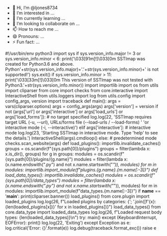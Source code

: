 - 👋 Hi, I’m @ljones8734
- 👀 I’m interested in ...
- 🌱 I’m currently learning ...
- 💞️ I’m looking to collaborate on ...
- 📫 How to reach me ...
- 😄 Pronouns: ...
- ⚡ Fun fact: ...

<!---
ljones8734/ljones8734 is a ✨ special ✨ repository because its `README.md` (this file) appears on your GitHub profile.
You can click the Preview link to take a look at your changes.
--->
#!/usr/bin/env python3 import sys if sys.version_info.major != 3 or sys.version_info.minor < 6: print('\033[91m[!]\033[0m SSTImap was created for Python3.6 and above. Python'+str(sys.version_info.major)+'.'+str(sys.version_info.minor)+' is not supported!') sys.exit() if sys.version_info.minor > 11: print('\033[33m[!]\033[0m This version of SSTImap was not tested with Python3.'+str(sys.version_info.minor)) import importlib import os from utils import cliparser from core import checks from core.interactive import InteractiveShell from utils.loggers import log from utils.config import config_args, version import traceback def main(): args = vars(cliparser.options) args = config_args(args) args['version'] = version if not (args['url'] or args['interactive'] or args['load_urls'] or args['load_forms']): # no target specified log.log(22, 'SSTImap requires target URL (-u, --url), URLs/forms file (--load-urls / --load-forms) ' 'or interactive mode (-i, --interactive)') elif args['interactive']: # interactive mode log.log(23, 'Starting SSTImap in interactive mode. Type \'help\' to see the details.') InteractiveShell(args).cmdloop() else: # predetermined mode checks.scan_website(args) def load_plugins(): importlib.invalidate_caches() groups = os.scandir(f"{sys.path[0]}/plugins") groups = filter(lambda x: x.is_dir(), groups) for g in groups: modules = os.scandir(f"{sys.path[0]}/plugins/{g.name}") modules = filter(lambda x: (x.name.endswith(".py") and not x.name.startswith("_")), modules) for m in modules: importlib.import_module(f"plugins.{g.name}.{m.name[:-3]}") def load_data_types(): importlib.invalidate_caches() modules = os.scandir(f"{sys.path[0]}/data_types") modules = filter(lambda x: (x.name.endswith(".py") and not x.name.startswith("_")), modules) for m in modules: importlib.import_module(f"data_types.{m.name[:-3]}") if __name__ == '__main__': print(cliparser.banner()) load_plugins() from core.plugin import loaded_plugins log.log(26, f"Loaded plugins by categories: {'; '.join([f'{x}: {len(loaded_plugins[x])}' for x in loaded_plugins])}") load_data_types() from core.data_type import loaded_data_types log.log(26, f"Loaded request body types: {len(loaded_data_types)}\n") try: main() except (KeyboardInterrupt, EOFError): print() log.log(22, 'Exiting') except Exception as e: log.critical('Error: {}'.format(e)) log.debug(traceback.format_exc()) raise e
